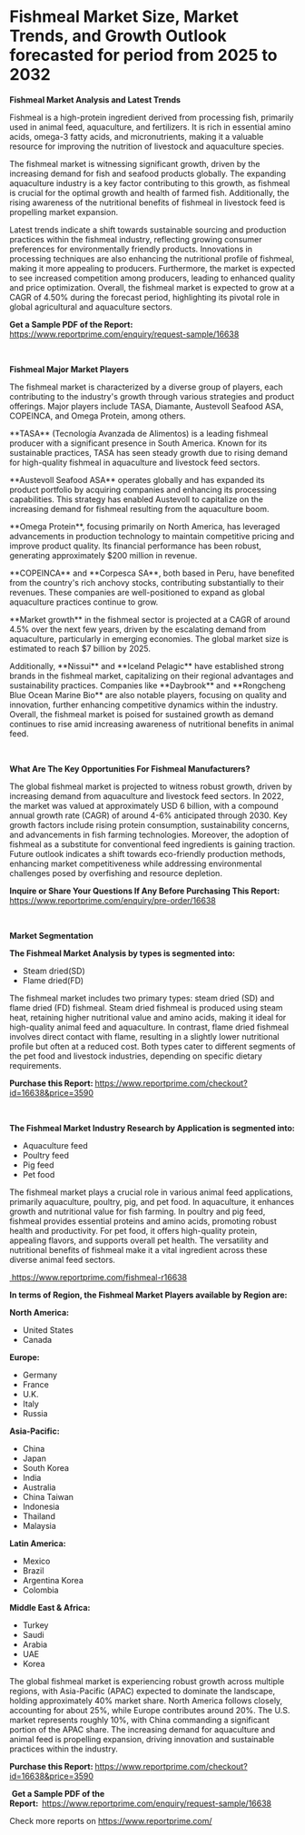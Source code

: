 <p><h1>Fishmeal Market Size, Market Trends, and Growth Outlook forecasted for period from 2025 to 2032</h1></p><p><strong>Fishmeal Market Analysis and Latest Trends</strong></p>
<p><p>Fishmeal is a high-protein ingredient derived from processing fish, primarily used in animal feed, aquaculture, and fertilizers. It is rich in essential amino acids, omega-3 fatty acids, and micronutrients, making it a valuable resource for improving the nutrition of livestock and aquaculture species.</p><p>The fishmeal market is witnessing significant growth, driven by the increasing demand for fish and seafood products globally. The expanding aquaculture industry is a key factor contributing to this growth, as fishmeal is crucial for the optimal growth and health of farmed fish. Additionally, the rising awareness of the nutritional benefits of fishmeal in livestock feed is propelling market expansion.</p><p>Latest trends indicate a shift towards sustainable sourcing and production practices within the fishmeal industry, reflecting growing consumer preferences for environmentally friendly products. Innovations in processing techniques are also enhancing the nutritional profile of fishmeal, making it more appealing to producers. Furthermore, the market is expected to see increased competition among producers, leading to enhanced quality and price optimization. Overall, the fishmeal market is expected to grow at a CAGR of 4.50% during the forecast period, highlighting its pivotal role in global agricultural and aquaculture sectors.</p></p>
<p><strong>Get a Sample PDF of the Report:&nbsp;</strong> <a href="https://www.reportprime.com/enquiry/request-sample/16638?utm_campaign=2639&utm_medium=2&utm_source=Github&utm_content=ia&utm_term=18032025&utm_id=fishmeal">https://www.reportprime.com/enquiry/request-sample/16638</a></p>
<p>&nbsp;</p>
<p><strong>Fishmeal Major Market Players</strong></p>
<p><p>The fishmeal market is characterized by a diverse group of players, each contributing to the industry's growth through various strategies and product offerings. Major players include TASA, Diamante, Austevoll Seafood ASA, COPEINCA, and Omega Protein, among others.</p><p>**TASA** (Tecnología Avanzada de Alimentos) is a leading fishmeal producer with a significant presence in South America. Known for its sustainable practices, TASA has seen steady growth due to rising demand for high-quality fishmeal in aquaculture and livestock feed sectors. </p><p>**Austevoll Seafood ASA** operates globally and has expanded its product portfolio by acquiring companies and enhancing its processing capabilities. This strategy has enabled Austevoll to capitalize on the increasing demand for fishmeal resulting from the aquaculture boom.</p><p>**Omega Protein**, focusing primarily on North America, has leveraged advancements in production technology to maintain competitive pricing and improve product quality. Its financial performance has been robust, generating approximately $200 million in revenue.</p><p>**COPEINCA** and **Corpesca SA**, both based in Peru, have benefited from the country's rich anchovy stocks, contributing substantially to their revenues. These companies are well-positioned to expand as global aquaculture practices continue to grow.</p><p>**Market growth** in the fishmeal sector is projected at a CAGR of around 4.5% over the next few years, driven by the escalating demand from aquaculture, particularly in emerging economies. The global market size is estimated to reach $7 billion by 2025.</p><p>Additionally, **Nissui** and **Iceland Pelagic** have established strong brands in the fishmeal market, capitalizing on their regional advantages and sustainability practices. Companies like **Daybrook** and **Rongcheng Blue Ocean Marine Bio** are also notable players, focusing on quality and innovation, further enhancing competitive dynamics within the industry. Overall, the fishmeal market is poised for sustained growth as demand continues to rise amid increasing awareness of nutritional benefits in animal feed.</p></p>
<p>&nbsp;</p>
<p><strong>What Are The Key Opportunities For Fishmeal Manufacturers?</strong></p>
<p><p>The global fishmeal market is projected to witness robust growth, driven by increasing demand from aquaculture and livestock feed sectors. In 2022, the market was valued at approximately USD 6 billion, with a compound annual growth rate (CAGR) of around 4-6% anticipated through 2030. Key growth factors include rising protein consumption, sustainability concerns, and advancements in fish farming technologies. Moreover, the adoption of fishmeal as a substitute for conventional feed ingredients is gaining traction. Future outlook indicates a shift towards eco-friendly production methods, enhancing market competitiveness while addressing environmental challenges posed by overfishing and resource depletion.</p></p>
<p><strong>Inquire or Share Your Questions If Any Before Purchasing This Report:</strong> <a href="https://www.reportprime.com/enquiry/pre-order/16638?utm_campaign=2639&utm_medium=2&utm_source=Github&utm_content=ia&utm_term=18032025&utm_id=fishmeal">https://www.reportprime.com/enquiry/pre-order/16638</a></p>
<p>&nbsp;</p>
<p><strong>Market Segmentation</strong></p>
<p><strong>The Fishmeal Market Analysis by types is segmented into:</strong></p>
<p><ul><li>Steam dried(SD)</li><li>Flame dried(FD)</li></ul></p>
<p><p>The fishmeal market includes two primary types: steam dried (SD) and flame dried (FD) fishmeal. Steam dried fishmeal is produced using steam heat, retaining higher nutritional value and amino acids, making it ideal for high-quality animal feed and aquaculture. In contrast, flame dried fishmeal involves direct contact with flame, resulting in a slightly lower nutritional profile but often at a reduced cost. Both types cater to different segments of the pet food and livestock industries, depending on specific dietary requirements.</p></p>
<p><strong>Purchase this Report:&nbsp;</strong><a href="https://www.reportprime.com/checkout?id=16638&price=3590&utm_campaign=2639&utm_medium=2&utm_source=Github&utm_content=ia&utm_term=18032025&utm_id=fishmeal">https://www.reportprime.com/checkout?id=16638&price=3590</a></p>
<p>&nbsp;</p>
<p><strong>The Fishmeal Market Industry Research by Application is segmented into:</strong></p>
<p><ul><li>Aquaculture feed</li><li>Poultry feed</li><li>Pig feed</li><li>Pet food</li></ul></p>
<p><p>The fishmeal market plays a crucial role in various animal feed applications, primarily aquaculture, poultry, pig, and pet food. In aquaculture, it enhances growth and nutritional value for fish farming. In poultry and pig feed, fishmeal provides essential proteins and amino acids, promoting robust health and productivity. For pet food, it offers high-quality protein, appealing flavors, and supports overall pet health. The versatility and nutritional benefits of fishmeal make it a vital ingredient across these diverse animal feed sectors.</p></p>
<p><a href="https://www.reportprime.com/fishmeal-r16638?utm_campaign=2639&utm_medium=2&utm_source=Github&utm_content=ia&utm_term=18032025&utm_id=fishmeal">&nbsp;https://www.reportprime.com/fishmeal-r16638</a></p>
<p><strong>In terms of Region, the Fishmeal Market Players available by Region are:</strong></p>
<p>
    <p> <strong> North America: </strong>
        <ul>
            <li>United States</li>
            <li>Canada</li>
        </ul>
        </p> 
    <p> <strong> Europe: </strong>
        <ul>
            <li>Germany</li>
            <li>France</li>
            <li>U.K.</li>
            <li>Italy</li>
            <li>Russia</li>
        </ul>
        </p> 
    <p> <strong> Asia-Pacific: </strong>
        <ul>
            <li>China</li>
            <li>Japan</li>
            <li>South Korea</li>
            <li>India</li>
            <li>Australia</li>
            <li>China Taiwan</li>
            <li>Indonesia</li>
            <li>Thailand</li>
            <li>Malaysia</li>
        </ul>
        </p> 
    <p> <strong> Latin America: </strong>
        <ul>
            <li>Mexico</li>
            <li>Brazil</li>
            <li>Argentina Korea</li>
            <li>Colombia</li>
        </ul>
        </p> 
    <p> <strong> Middle East & Africa: </strong>
        <ul>
            <li>Turkey</li>
            <li>Saudi</li>
            <li>Arabia</li>
            <li>UAE</li>
            <li>Korea</li>
        </ul>
    </p>
    </p>
<p><p>The global fishmeal market is experiencing robust growth across multiple regions, with Asia-Pacific (APAC) expected to dominate the landscape, holding approximately 40% market share. North America follows closely, accounting for about 25%, while Europe contributes around 20%. The U.S. market represents roughly 10%, with China commanding a significant portion of the APAC share. The increasing demand for aquaculture and animal feed is propelling expansion, driving innovation and sustainable practices within the industry.</p></p>
<p><strong>Purchase this Report: </strong><a href="https://www.reportprime.com/checkout?id=16638&price=3590&utm_campaign=2639&utm_medium=2&utm_source=Github&utm_content=ia&utm_term=18032025&utm_id=fishmeal">https://www.reportprime.com/checkout?id=16638&price=3590</a></p>
<p>&nbsp;<strong>Get a Sample PDF of the Report:&nbsp;&nbsp;</strong><a href="https://www.reportprime.com/enquiry/request-sample/16638?utm_campaign=2639&utm_medium=2&utm_source=Github&utm_content=ia&utm_term=18032025&utm_id=fishmeal">https://www.reportprime.com/enquiry/request-sample/16638</a></p>
<p><strong></strong></p>
<p>Check more reports on <a href="https://www.reportprime.com/?utm_campaign=2639&utm_medium=2&utm_source=Github&utm_content=ia&utm_term=18032025&utm_id=fishmeal">https://www.reportprime.com/</a></p>